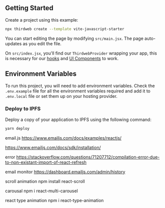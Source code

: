 ## Getting Started

Create a project using this example:

```bash
npx thirdweb create --template vite-javascript-starter
```

You can start editing the page by modifying `src/main.jsx`. The page auto-updates as you edit the file.

On `src/index.jsx`, you'll find our `ThirdwebProvider` wrapping your app,
this is necessary for our [hooks](https://portal.thirdweb.com/react) and
[UI Components](https://portal.thirdweb.com/ui-components) to work.

## Environment Variables

To run this project, you will need to add environment variables. Check the `.env.example` file for all the environment variables required and add it to `.env.local` file or set them up on your hosting provider.

### Deploy to IPFS

Deploy a copy of your application to IPFS using the following command:

```bash
yarn deploy
```


email.js
https://www.emailjs.com/docs/examples/reactjs/

https://www.emailjs.com/docs/sdk/installation/

error
https://stackoverflow.com/questions/71207712/compilation-error-due-to-non-existant-import-of-react-refresh

email monitor
https://dashboard.emailjs.com/admin/history

scroll animation
npm install react-scroll

carousal
npm i react-multi-carousel

react type animation
npm i react-type-animation
